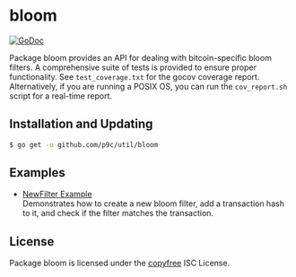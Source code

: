 # bloom

[![GoDoc](http://img.shields.io/badge/godoc-reference-blue.svg)](http://godoc.org/github.com/p9c/util/bloom)

Package bloom provides an API for dealing with bitcoin-specific bloom filters. A comprehensive suite of tests is provided to ensure proper functionality. See `test_coverage.txt` for the gocov coverage report. Alternatively, if you are running a POSIX OS, you can run the `cov_report.sh` script for a real-time report.

## Installation and Updating

```bash
$ go get -u github.com/p9c/util/bloom
```

## Examples

- [NewFilter Example](http://godoc.org/github.com/util/bloom#example-NewFilter)  
  Demonstrates how to create a new bloom filter, add a transaction hash to it, and check if the filter matches the transaction.

## License

Package bloom is licensed under the [copyfree](http://copyfree.org) ISC License.
